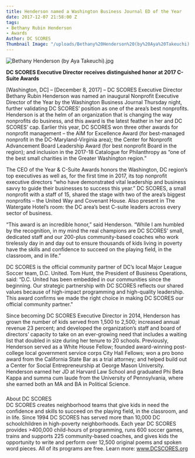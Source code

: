 ```yaml
---
title: Henderson named a Washington Business Journal ED of the Year
date: 2017-12-07 21:58:00 Z
tags:
- Bethany Rubin Henderson
- Awards
Author: DC SCORES
Thumbnail Image: "/uploads/Bethany%20Henderson%20(by%20Aya%20Takeuchi).jpg"
---
```


![Bethany Henderson (by Aya Takeuchi).jpg](/uploads/Bethany%20Henderson%20(by%20Aya%20Takeuchi).jpg)

**DC SCORES Executive Director receives distinguished honor at 2017 C-Suite Awards**

\[Washington, DC\] – \[December 8, 2017\] – DC SCORES Executive Director Bethany Rubin Henderson was named an inaugural Nonprofit Executive Director of the Year by the Washington Business Journal Thursday night, further validating DC SCORES’ position as one of the area’s best nonprofits. Henderson is at the helm of an organization that is changing the way nonprofits do business, and this award is the latest feather in her and DC SCORES’ cap. Earlier this year, DC SCORES won three other awards for nonprofit management – the AIM for Excellence Award (for best-managed nonprofit in the DC-Maryland-Virginia area); the Center for Nonprofit Advancement Board Leadership Award (for best nonprofit Board in the region); and inclusion in the 2017-18 Catalogue for Philanthropy as “one of the best small charities in the Greater Washington region.”

The CEO of the Year & C-Suite Awards honors the Washington, DC region’s top executives as well as, for the first time in 2017, its top nonprofit executive directors “who have demonstrated vital leadership and business savvy to guide their businesses to success this year.” DC SCORES, a small nonprofit with a staff of 15, shared the stage with two of the area’s biggest nonprofits – the United Way and Covenant House. Also present in The Watergate Hotel’s room: the DC area’s best C-suite leaders across every sector of business.

“This award is an incredible honor,” said Henderson. “While I am humbled by the recognition, in my mind the real champions are DC SCORES’ small, dedicated staff and our 200-plus community-based coaches who work tirelessly day in and day out to ensure thousands of kids living in poverty have the skills and confidence to succeed on the playing field, in the classroom, and in life.”

DC SCORES is the official community partner of DC’s local Major League Soccer team, D.C. United. Tom Hunt, the President of Business Operations, said: “D.C. United has been embedded in our communities since the beginning. Our strategic partnership with DC SCORES reflects our shared values because of high-impact programming and high-quality leadership. This award confirms we made the right choice in making DC SCORES our official community partner."

Since becoming DC SCORES Executive Director in 2014, Henderson has grown the number of kids served from 1,500 to 2,500; increased annual revenue 23 percent; and developed the organization’s staff and board of directors’ capacity to take on an ever-growing need that includes a waiting list that doubled in size during her tenure to 20 schools. Previously, Henderson served as a White House Fellow; founded award-winning post-college local government service corps City Hall Fellows; won a pro bono award from the California State Bar as a trial attorney; and helped build out a Center for Social Entrepreneurship at George Mason University. Henderson earned her JD at Harvard Law School and graduated Phi Beta Kappa and summa cum laude from the University of Pennsylvania, where she earned both an MA and BA in Political Science.

### 

About DC SCORES <br>
DC SCORES creates neighborhood teams that give kids in need the confidence and skills to succeed on the playing field, in the classroom, and in life. Since 1994 DC SCORES has served more than 10,000 DC schoolchildren in high-poverty neighborhoods. Each year DC SCORES provides >400,000 child-hours of programming, runs 600 soccer games, trains and supports 225 community-based coaches, and gives kids the opportunity to write and perform over 12,500 original poems and spoken word pieces. All of its programs are free. Learn more: www.DCSCORES.org
